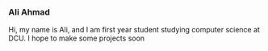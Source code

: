 ### Ali Ahmad

Hi, my name is Ali, and I am first year student studying computer science at DCU. I hope to make some projects soon

